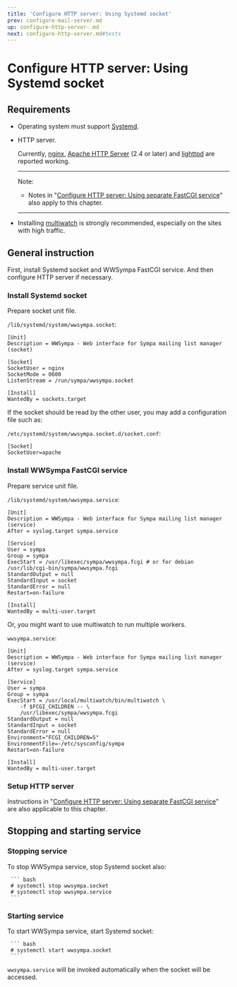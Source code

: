 ```yaml
---
title: 'Configure HTTP server: Using Systemd socket'
prev: configure-mail-server.md
up: configure-http-server-.md
next: configure-http-server.md#tests
---
```


Configure HTTP server: Using Systemd socket
===========================================

Requirements
------------

  * Operating system must support
    [Systemd](https://freedesktop.org/wiki/Software/systemd/).

  * HTTP server.

    Currently, [nginx](https://nginx.org/en/download.html),
    [Apache HTTP Server](https://httpd.apache.org/download.cgi)
    (2.4 or later) and [lighttpd](https://www.lighttpd.net/)
    are reported working.

    ----
    Note:

      * Notes in
        "[Configure HTTP server: Using separate FastCGI service](configure-http-server-spawnfcgi.md)"
        also apply to this chapter.

    ----

  * Installing
    [multiwatch](https://redmine.lighttpd.net/projects/multiwatch/wiki)
    is strongly recommended, especially on the sites with high traffic.


General instruction
-------------------

First, install Systemd socket and WWSympa FastCGI service.  And then
configure HTTP server if necessary.

### Install Systemd socket

Prepare socket unit file.

`/lib/systemd/system/wwsympa.socket`:
``` code
[Unit]
Description = WWSympa - Web interface for Sympa mailing list manager (socket)

[Socket]
SocketUser = nginx
SocketMode = 0600
ListenStream = /run/sympa/wwsympa.socket

[Install]
WantedBy = sockets.target
```

If the socket should be read by the other user, you may add a
configuration file such as:

`/etc/systemd/system/wwsympa.socket.d/socket.conf`:
``` code
[Socket]
SocketUser=apache
```

### Install WWSympa FastCGI service

Prepare service unit file.

`/lib/systemd/system/wwsympa.service`:
``` code
[Unit]
Description = WWSympa - Web interface for Sympa mailing list manager (service)
After = syslog.target sympa.service

[Service]
User = sympa
Group = sympa
ExecStart = /usr/libexec/sympa/wwsympa.fcgi # or for debian /usr/lib/cgi-bin/sympa/wwsympa.fcgi
StandardOutput = null
StandardInput = socket
StandardError = null
Restart=on-failure

[Install]
WantedBy = multi-user.target
```

Or, you might want to use multiwatch to run multiple workers.

`wwsympa.service`:
``` code
[Unit]
Description = WWSympa - Web interface for Sympa mailing list manager (service)
After = syslog.target sympa.service

[Service]
User = sympa
Group = sympa
ExecStart = /usr/local/multiwatch/bin/multiwatch \
    -f $FCGI_CHILDREN -- \
    /usr/libexec/sympa/wwsympa.fcgi
StandardOutput = null
StandardInput = socket
StandardError = null
Environment="FCGI_CHILDREN=5"
EnvironmentFile=-/etc/sysconfig/sympa
Restart=on-failure

[Install]
WantedBy = multi-user.target
```

### Setup HTTP server

Instructions in
"[Configure HTTP server: Using separate FastCGI service](configure-http-server-spawnfcgi.md#setup-http-server)"
are also applicable to this chapter.

Stopping and starting service
-----------------------------

### Stopping service

To stop WWSympa service, stop Systemd socket also:

     ``` bash
     # systemctl stop wwsympa.socket
     # systemctl stop wwsympa.service
     ```

### Starting service

To start WWSympa service, start Systemd socket:

     ``` bash
     # systemctl start wwsympa.socket
     ```

`wwsympa.service` will be invoked automatically when the socket will be accessed.
